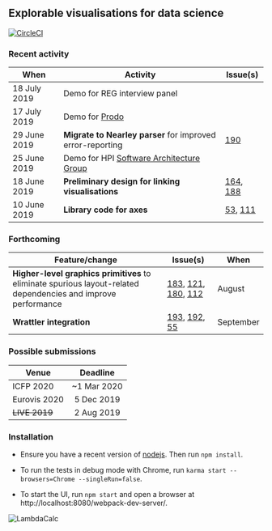 ## Explorable visualisations for data science

[![CircleCI](https://circleci.com/gh/rolyp/lambdacalc.svg?style=svg&circle-token=c86993fd6b2339b45286ddfc5a4c0c0d2401ffd7)](https://circleci.com/gh/rolyp/lambdacalc)

### Recent activity

| When | Activity | Issue(s) |
| --- | --- | --- |
| 18 July 2019 | Demo for REG interview panel ||
| 17 July 2019 | Demo for <a href="https://prodo.ai">Prodo</a> ||
| 29 June 2019 | **Migrate to Nearley parser** for improved error-reporting | [190](https://github.com/rolyp/lambdacalc/issues/190) | 
| 25 June 2019 | Demo for HPI [Software Architecture Group](https://www.hpi.uni-potsdam.de/hirschfeld/index.html)||
| 18 June 2019 | **Preliminary design for linking visualisations** | [164](https://github.com/rolyp/lambdacalc/issues/164), [188](https://github.com/rolyp/lambdacalc/issues/188) |
| 10 June 2019 | **Library code for axes** | [53](https://github.com/rolyp/lambdacalc/issues/53), [111](https://github.com/rolyp/lambdacalc/issues/111) |

### Forthcoming

| Feature/change | Issue(s) | When |
| --- | --- | --- |
| **Higher-level graphics primitives** to eliminate spurious layout-related dependencies and improve performance | [183](https://github.com/rolyp/lambdacalc/issues/183), [121](https://github.com/rolyp/lambdacalc/issues/121), [180](https://github.com/rolyp/lambdacalc/issues/180), [112](https://github.com/rolyp/lambdacalc/issues/112) | August |
| **Wrattler integration** | [193](https://github.com/rolyp/lambdacalc/issues/193), [192](https://github.com/rolyp/lambdacalc/issues/192), [55](https://github.com/rolyp/lambdacalc/issues/55) | September |

### Possible submissions

| Venue            | Deadline    |
| ---------------- |:-----------:|
| ICFP 2020        | ~1 Mar 2020 |
| Eurovis 2020     | 5 Dec 2019  |
| <s>LIVE 2019</s> | 2 Aug 2019  |

### Installation

- Ensure you have a recent version of [nodejs](https://nodejs.org/en/download/current/). Then run `npm install`.

- To run the tests in debug mode with Chrome, run `karma start --browsers=Chrome --singleRun=false`.

- To start the UI, run `npm start` and open a browser at http://localhost:8080/webpack-dev-server/.

![LambdaCalc](http://i.imgur.com/ERSxpE0.png "LambdaCalc")

